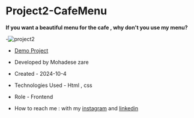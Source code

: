 # Project2-CafeMenu

**If you want a beautiful menu for the cafe , why don't you use my menu?**

-![project2](https://github.com/user-attachments/assets/39e855bf-d2ad-476b-9c17-9b14590a443b)

- [Demo Project](https://pouria-farahani-developer.github.io/Accordion-Menu-By-React/)

- Developed by Mohadese zare

- Created - 2024-10-4

- Technologies Used - Html , css 

- Role - Frontend

- How to reach me : with my [instagram](https://www.instagram.com/mohadsezare_web) and [linkedin](https://www.linkedin.com/in/mohadsezare-web)
